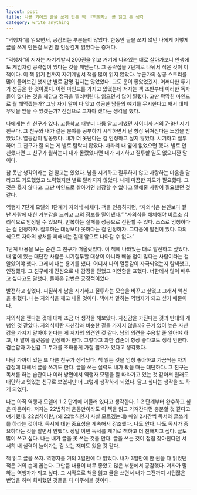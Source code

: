 ```yaml
---
layout: post
title: 나를 기어코 글을 쓰게 만든 책 『역행자』 를 읽고 든 생각
category: write_anything
---
```


“역행자”를 읽으면서, 공감되는 부분들이 많았다. 한동안 글을 쓰지 않던 나에게 이렇게 글을 쓰게 만든걸 보면 참 인상깊게 읽었다는 증거다.

“역행자”의 저자는 자기계발서 200권을 읽고 거기에 나와있는 대로 살아가보니 인생에도 게임처럼 공략집이 있다는 것을 깨닫는다. 그 공략집을 7단계로 나눠서 적은 것이 이 책이다. 이 책 읽기 전까지 자기계발서 책을 많이 읽지 않았다. 누군가의 성공 스토리를 많이 들어보긴 했지만 별로 감명 깊지는 않았었다. 그도 운이 좋았었겠지. 어쩌다한 투기가 성공을 한 것이겠지. 이런 마인드를 가지고 있었는데 저자는 책 초반부터 이러한 독자들이 많다는 것을 깨닫고 정곡을 찔러버린다. 읽으면서 많이 찔렸다. 고딴 꽉막힌 마인드로 뭘 해먹겠는가? 그냥 자기 말이 다 맞고 성공한 남들의 얘기를 무시한다고 해서 대체 무엇을 얻을 수 있겠는가? 진심으로 고쳐야 겠다는 생각을 했다.

나에게는 한 친구가 있다. 고등학교 때부터 나름 알고 지냈던 사이니까 거의 7-8년 지기 친구다. 그 친구와 내가 같은 분야를 공부하기 시작하면서 난 항상 뒤쳐진다는 느낌을 받았었다. 열등감이 발동했다. 내가 더 못난다는 걸 인정하고 싶지 않았다. 시기하고 질투하며 그 친구가 잘 되는 게 별로 탐탁치 않았다. 차라리 내 옆에 없었으면 했다. 별로 안 친했다면 그 친구가 뭘하는지 내가 몰랐었다면 내가 시기하고 질투할 일도 없으니깐 말이다.

참 못난 생각이라는 걸 알고는 있었다. 남을 시기하고 질투하지 않고 사랑하는 마음을 달라고도 기도했었고 노력했지만 별로 달라지지 않았다. 내게 따끔한 지도가 필요했다. 그것은 옳지 않다고. 그딴 마인드로 살아가면 성장할 수 없다고 말해줄 사람이 필요했던 것 같다.

역행자 7단계 모델의 1단계가 자의식 해체다. 책을 인용하자면, “자의식은 본인보다 잘난 사람에 대한 거부감을 느끼고 그의 정보를 밀어낸다.” “자의식을 해체해야 비로소 심리적으로 안정될 수 있으며, 반복하는 실패를 성공으로 전환할 수 있다. 스스로 멍청하다는 걸 인정하자. 질투하는 대상보다 못하다는 걸 인정하자. 그다음에 발전이 있다. 자의식으로 자아의 상처를 피해서는 절대 앞으로 나아갈 수 없다.”

1단계 내용을 보는 순간 그 친구가 떠올랐었다. 이 책에 나와있는 대로 발전하고 싶었다. 내 옆에 있는 대단한 사람은 시기질투할 대상이 아니라 배울 점이 많다는 사람이라는 걸 알았어야 했다. 그래서 나는 용기를 냈다. 어디서 나의 열등감이 자극되었는지 탐색했고, 인정했다. 그 친구에게 진심으로 내 감정을 전했고 미안함을 표했다. 너한테서 많이 배우고 싶다고도 말했다. 돌아온 답변은 긍정적이었다.

발전하고 싶었다. 찌질하게 남을 시기하고 질투하는 모습을 바꾸고 싶었고 그래서 액션을 취했다. 나는 자의식을 깨고 나올 것이다. 책에서 말하는 역행자가 되고 싶기 때문이다.

자의식을 깬다는 것에 대해 조금 더 생각을 해보았다. 자신감을 가진다는 것과 반대의 개념인 것 같았다. 자의식이란 자신감과 비슷한 결을 가지지 않을까? 근거 없이 높은 자신감을 가지지 말아야 한다는 게 저자의 의견인 것 같다. 남의 의견을 수용할 줄 알아야 하고, 내 말이 틀렸음을 인정해야 한다. 그렇다고 과한 겸손이 항상 좋다고도 생각 안한다. 겸손함과 자신감 그 두개를 조화롭게 가질 필요가 있다고 생각했다.

나랑 가까이 있는 또 다른 친구가 생각났다. 책 읽는 것을 엄청 좋아하고 가끔씩은 자기 감정에 대해서 글을 쓰기도 한다. 글을 쓰는 실력도 내가 봤을 때는 대단하다. 그 친구는 독서를 하는 습관이나 여러 방면에서 역행자 모델을 잘 따라가고 있는 것 같아서 원래도 대단하고 멋있는 친구로 보였지만 더 그렇게 생각하게 되었다. 닮고 싶다는 생각을 또 하게 되었다.

나는 아직 역행자 모델에 1-2 단계에 머물러 있다고 생각한다. 1-2 단계부터 완수하고 싶은 마음이다. 저자는 22법칙과 운동만이라도 이 책을 읽고 가져간다면 충분할 것 같다고 얘기했다. 22법칙이란, (왜 22법칙인지 사실 모르겠는데) 매일 2시간씩 독서와 글쓰기를 하라는 것이다. 독서에 대한 중요성을 계속해서 강조했다. 나도 안다. 나도 독서가 중요하다는 것을 알면서 안했다. 정말 이번 독서를 계기로 책하고 더 친해지고 싶다. 글도 많이 쓰고 싶다. 나는 내가 글을 못 쓰는 것을 안다. 글을 쓰는 것이 점점 잦아진다면 서서히 내 실력이 늘어가는 걸 보는 재미도 있을 것 같다.

책 읽고 글을 쓰자. 역행자를 거의 3일만에 다 읽었다. 내가 3일만에 한 권을 다 읽었던 적은 거의 손에 꼽는다. 그만큼 내용이 너무 좋았고 많은 부분에서 공감했다. 저자가 말하는 역행자가 되고 싶다. 그 시작으로 책을 읽고 글을 쓰면서 내가 그전까지 시덥잖은 변명을 하며 회피했던 것들을 다 마주해볼 것이다.

- - -